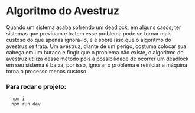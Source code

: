 # Algoritmo do Avestruz

<p>Quando um sistema acaba sofrendo um deadlock, em alguns casos, ter sistemas que previnam e tratem esse problema pode se tornar mais custoso do que apenas ignorá-lo, e é sobre isso que o algoritmo do avestruz se trata. Um avestruz, diante de um perigo, costuma colocar sua cabeça em um buraco e fingir que o problema não existe, o algoritmo do avestruz utiliza desse método pois a possibilidade de ocorrer um deadlock em seu sistema é baixa, por isso, ignorar o problema e reiniciar a máquina torna o processo menos custoso.</p>

<h3>Para rodar o projeto: </h3> 

```
  npm i
  npm run dev
```
